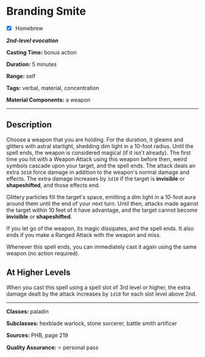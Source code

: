 # Branding Smite

- [x] Homebrew

***2nd-level evocation***

**Casting Time:** bonus action

**Duration:** 5 minutes

**Range:** self

**Tags:** verbal, material, concentration

**Material Components:** a weapon

---

## Description
Choose a weapon that you are holding.
For the duration, it gleams and glitters with astral starlight, shedding dim light in a 10-foot radius.
Until the spell ends, the weapon is considered magical (if it isn't already).
The first time you hit with a Weapon Attack using this weapon before then, weird symbols cascade upon your target, and the spell ends.
The attack deals an extra `3d10` force damage in addition to the weapon's normal damage and effects.
The extra damage increases by `1d10` if the target is **invisible** or **shapeshifted**, and those effects end.

Glittery particles fill the target's space, emitting a dim light in a 10-foot aura around them until the end of your next turn.
Until then, attacks made against the target within 10 feet of it have advantage, and the target cannot become **invisible** or **shapeshifted**.

If you let go of the weapon, its magic dissipates, and the spell ends.
It also ends if you make a Ranged Attack with the weapon and miss.

Whenever this spell ends, you can immediately cast it again using the same weapon (no action required).

## At Higher Levels
When you cast this spell using a spell slot of 3rd level or higher, the extra damage dealt by the attack increases by `1d10` for each slot level above 2nd.

---

**Classes:** paladin

**Subclasses:** hexblade warlock, stone sorcerer, battle smith artificer

**Sources:** PHB, page 219

**Quality Assurance:** :star: personal pass
